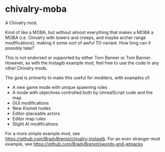 chivalry-moba
=================

A Chivalry mod.

Kind of like a MOBA, but without almost everything that makes a MOBA a MOBA (i.e. Chivalry with towers and creeps, and maybe archer range modifications), making it some sort of awful TO variant. How long can it possibly take?

This is not endorsed or supported by either Torn Banner or Tom Banner. However, as with the Instagib example mod, feel free to use the code in any other Chivalry mods.

The goal is primarily to make this useful for modders, with examples of:

* A new game mode with unique spawning rules 
* A mode with objectives controlled both by UnrealScript code and the map
* GUI modifications
* New Kismet nodes
* Editor-placeable actors
* Editor map rules
* Slight AI modifications

For a more simple example mod, see https://github.com/BradyBrenot/chivalry-instagib. For an even stranger mod example, see https://github.com/BradyBrenot/swords-and-jetpacks
